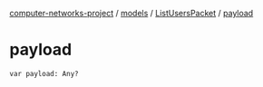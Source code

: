 [computer-networks-project](../../index.md) / [models](../index.md) / [ListUsersPacket](index.md) / [payload](./payload.md)

# payload

`var payload: Any?`